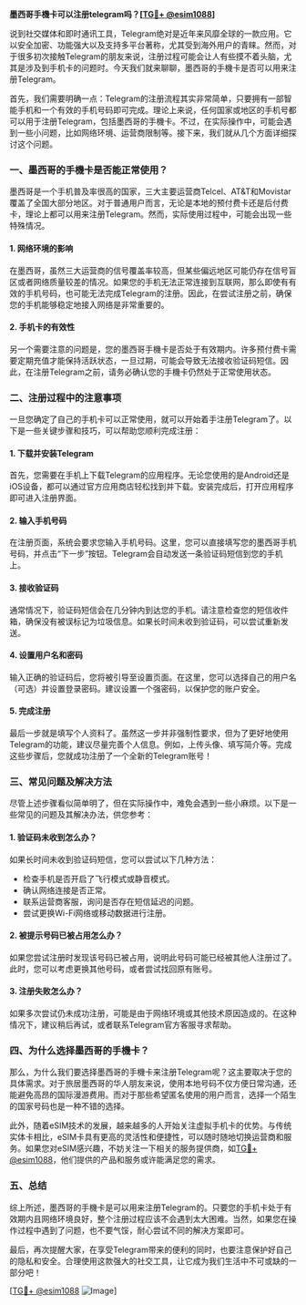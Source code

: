 **墨西哥手機卡可以注册telegram吗？[[TG💪+ @esim1088](https://t.me/s/esim1088)]**

说到社交媒体和即时通讯工具，Telegram绝对是近年来风靡全球的一款应用。它以安全加密、功能强大以及支持多平台著称，尤其受到海外用户的青睐。然而，对于很多初次接触Telegram的朋友来说，注册过程可能会让人有些摸不着头脑，尤其是涉及到手机卡的问题时。今天我们就来聊聊，墨西哥的手機卡是否可以用来注册Telegram。

首先，我们需要明确一点：Telegram的注册流程其实非常简单，只要拥有一部智能手机和一个有效的手机号码即可完成。理论上来说，任何国家或地区的手机号都可以用于注册Telegram，包括墨西哥的手機卡。不过，在实际操作中，可能会遇到一些小问题，比如网络环境、运营商限制等。接下来，我们就从几个方面详细探讨这个问题。

### **一、墨西哥的手機卡是否能正常使用？**

墨西哥是一个手机普及率很高的国家，三大主要运营商Telcel、AT&T和Movistar覆盖了全国大部分地区。对于普通用户而言，无论是本地的预付费卡还是后付费卡，理论上都可以用来注册Telegram。然而，实际使用过程中，可能会出现一些特殊情况。

#### **1. 网络环境的影响**
在墨西哥，虽然三大运营商的信号覆盖率较高，但某些偏远地区可能仍存在信号盲区或者网络质量较差的情况。如果您的手机无法正常连接到互联网，那么即使有有效的手机号码，也可能无法完成Telegram的注册。因此，在尝试注册之前，确保您的手机能够稳定地接入网络是非常重要的。

#### **2. 手机卡的有效性**
另一个需要注意的问题是，您的墨西哥手機卡是否处于有效期内。许多预付费卡需要定期充值才能保持活跃状态，一旦过期，可能会导致无法接收验证码短信。因此，在注册Telegram之前，请务必确认您的手機卡仍然处于正常使用状态。

### **二、注册过程中的注意事项**

一旦您确定了自己的手机卡可以正常使用，就可以开始着手注册Telegram了。以下是一些关键步骤和技巧，可以帮助您顺利完成注册：

#### **1. 下载并安装Telegram**
首先，您需要在手机上下载Telegram的应用程序。无论您使用的是Android还是iOS设备，都可以通过官方应用商店轻松找到并下载。安装完成后，打开应用程序即可进入注册界面。

#### **2. 输入手机号码**
在注册页面，系统会要求您输入手机号码。这里，您可以直接填写您的墨西哥手机号码，并点击“下一步”按钮。Telegram会自动发送一条验证码短信到您的手机上。

#### **3. 接收验证码**
通常情况下，验证码短信会在几分钟内到达您的手机。请注意检查您的短信收件箱，确保没有被误标记为垃圾信息。如果长时间未收到验证码，可以尝试重新发送。

#### **4. 设置用户名和密码**
输入正确的验证码后，您将被引导至设置页面。在这里，您可以选择自己的用户名（可选）并设置登录密码。建议设置一个强密码，以保护您的账户安全。

#### **5. 完成注册**
最后一步就是填写个人资料了。虽然这一步并非强制性要求，但为了更好地使用Telegram的功能，建议尽量完善个人信息。例如，上传头像、填写简介等。完成这些步骤后，您就成功注册了一个全新的Telegram账号！

### **三、常见问题及解决方法**

尽管上述步骤看似简单明了，但在实际操作中，难免会遇到一些小麻烦。以下是一些常见的问题及其解决办法，供您参考：

#### **1. 验证码未收到怎么办？**
如果长时间未收到验证码短信，您可以尝试以下几种方法：
- 检查手机是否开启了飞行模式或静音模式。
- 确认网络连接是否正常。
- 联系运营商客服，询问是否存在短信延迟的问题。
- 尝试更换Wi-Fi网络或移动数据进行注册。

#### **2. 被提示号码已被占用怎么办？**
如果您尝试注册时发现该号码已被占用，说明此号码可能已经被其他人注册过了。此时，您可以考虑更换其他号码，或者尝试找回原有账号。

#### **3. 注册失败怎么办？**
如果多次尝试仍未成功注册，可能是由于网络环境或其他技术原因造成的。在这种情况下，建议稍后再试，或者联系Telegram官方客服寻求帮助。

### **四、为什么选择墨西哥的手機卡？**

那么，为什么我们要选择墨西哥的手機卡来注册Telegram呢？这主要取决于您的具体需求。对于旅居墨西哥的华人朋友来说，使用本地号码不仅方便日常沟通，还能避免高昂的国际漫游费用。而对于那些希望匿名使用的用户而言，选择一个陌生的国家号码也是一种不错的选择。

此外，随着eSIM技术的发展，越来越多的人开始关注虚拟手机卡的优势。与传统实体卡相比，eSIM卡具有更高的灵活性和便捷性，可以随时随地切换运营商和服务。如果您对eSIM感兴趣，不妨关注一下相关的服务提供商，如[TG💪+ @esim1088](https://t.me/s/esim1088)，他们提供的产品和服务或许能满足您的需求。

### **五、总结**

综上所述，墨西哥的手機卡是可以用来注册Telegram的。只要您的手机卡处于有效期内且网络环境良好，整个注册过程应该不会遇到太大困难。当然，如果您在操作过程中遇到了问题，也不要气馁，耐心尝试不同的解决方案即可。

最后，再次提醒大家，在享受Telegram带来的便利的同时，也要注意保护好自己的隐私和安全。合理使用这款强大的社交工具，让它成为我们生活中不可或缺的一部分吧！

[[TG💪+ @esim1088](https://t.me/s/esim1088) ![Image](https://i.postimg.cc/4NQfJmqS/Snipaste-2025-05-13-00-14-12.png)]